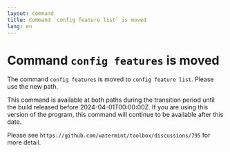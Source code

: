 ```yaml
---
layout: command
title: Command `config feature list` is moved
lang: en
---
```


# Command `config features` is moved

The command `config features` is moved to `config feature list`. Please use the new path.

This command is available at both paths during the transition period until the build released before 2024-04-01T00:00:00Z. If you are using this version of the program, this command will continue to be available after this date.

Please see `https://github.com/watermint/toolbox/discussions/795` for more detail.


